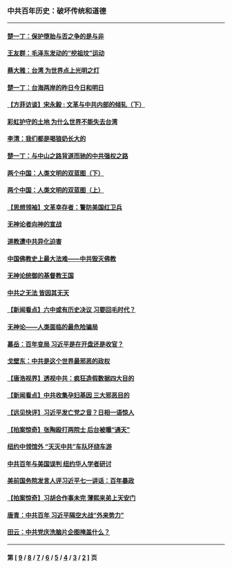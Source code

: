 ### 中共百年历史：破坏传统和道德
---
#### [楚一丁：保护堕胎与否之争的是与非](../../pages/nf1176114/n13815642.md?12180430) 
#### [王友群：毛泽东发动的“挖祖坟”运动](../../pages/nf1176114/n13723639.md?12180430) 
#### [蔡大雅：台湾 为世界点上光明之灯](../../pages/nf1176114/n13531530.md?12180430) 
#### [楚一丁：台海两岸的昨日今日和明日](../../pages/nf1176114/n13531468.md?12180430) 
#### [【方菲访谈】宋永毅 : 文革与中共内部的倾轧（下）](../../pages/nf1176114/n13486836.md?12180430) 
#### [彩虹护守的土地 为什么世界不能失去台湾](../../pages/nf1176114/n13476849.md?12180430) 
#### [李清：我们都是喝狼奶长大的](../../pages/nf1176114/n13471478.md?12180430) 
#### [楚一丁：与中山之路背道而驰的中共强权之路](../../pages/nf1176114/n13437270.md?12180430) 
#### [两个中国：人类文明的双蓝图（下）](../../pages/nf1176114/n13423132.md?12180430) 
#### [两个中国：人类文明的双蓝图（上）](../../pages/nf1176114/n13422687.md?12180430) 
#### [【思想领袖】文革幸存者：警防美国红卫兵](../../pages/nf1176114/n13339289.md?12180430) 
#### [无神论者向神的宣战](../../pages/nf1176114/n13281535.md?12180430) 
#### [道教遭中共异化迫害](../../pages/nf1176114/n13281463.md?12180430) 
#### [中国佛教史上最大法难——中共毁灭佛教](../../pages/nf1176114/n13281397.md?12180430) 
#### [无神论统御的基督教王国](../../pages/nf1176114/n13281280.md?12180430) 
#### [中共之无法 皆因其无天](../../pages/nf1176114/n13281088.md?12180430) 
#### [【新闻看点】六中或有历史决议 习要回毛时代？](../../pages/nf1176114/n13222895.md?12180430) 
#### [无神论——人类面临的最危险骗局](../../pages/nf1176114/n13196137.md?12180430) 
#### [慕岳：百年变局 习近平是在开盘还是收官？](../../pages/nf1176114/n13206516.md?12180430) 
#### [戈壁东：中共是这个世界最邪恶的政权](../../pages/nf1176114/n13085641.md?12180430) 
#### [【唐浩视界】透视中共：疯狂造假数据四大目的](../../pages/nf1176114/n13080590.md?12180430) 
#### [【新闻看点】中共收集孕妇基因 三大邪恶目的](../../pages/nf1176114/n13077182.md?12180430) 
#### [【远见快评】习近平发亡党之音？日相一语惊人](../../pages/nf1176114/n13074809.md?12180430) 
#### [【拍案惊奇】张陶殴打两院士 后台被曝“通天”](../../pages/nf1176114/n13070496.md?12180430) 
#### [纽约中领馆外 “天灭中共”车队环绕车游](../../pages/nf1176114/n13070693.md?12180430) 
#### [中共百年与美国误判 纽约华人学者研讨](../../pages/nf1176114/n13067969.md?12180430) 
#### [美前国务院发言人评习近平七一讲话：百年暴政](../../pages/nf1176114/n13066986.md?12180430) 
#### [【拍案惊奇】习胡合作事未完 薄熙来弟上天安门](../../pages/nf1176114/n13065867.md?12180430) 
#### [唐青：中共百年 习近平隔空大战“外来势力”](../../pages/nf1176114/n13065976.md?12180430) 
#### [田云：中共党庆洗脑片企图掩盖什么？](../../pages/nf1176114/n13064395.md?12180430) 

---
#### 第 [ [9](./9.md?12180430) / [8](./8.md?12180430) / [7](./7.md?12180430) / [6](./6.md?12180430) / [5](./5.md?12180430) / [4](./4.md?12180430) / [3](./3.md?12180430) / [2](./2.md?12180430) ] 页
